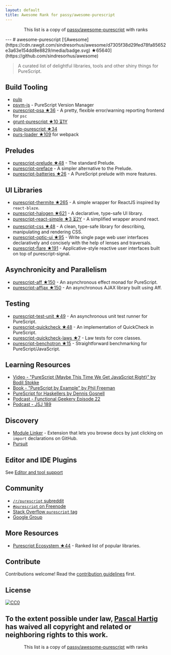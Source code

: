 ```yaml
---
layout: default
title: Awesome Rank for passy/awesome-purescript
---
```


<p align="center">
	This list is a copy of <a href="https://github.com/passy/awesome-purescript">passy/awesome-purescript</a> with ranks
</p>
---
# awesome-purescript [![Awesome](https://cdn.rawgit.com/sindresorhus/awesome/d7305f38d29fed78fa85652e3a63e154dd8e8829/media/badge.svg) ★65640](https://github.com/sindresorhus/awesome)

> A curated list of delightful libraries, tools and other shiny things for PureScript.

## Build Tooling

- [pulp](https://github.com/bodil/pulp)
- [psvm-js](https://github.com/ThomasCrvsr/psvm-js) - PureScript Version Manager
- [purescript-psa ★36](https://github.com/natefaubion/purescript-psa) - A pretty, flexible error/warning reporting frontend for `psc`
- [grunt-purescript ★10 ⏳1Y](https://github.com/purescript-contrib/grunt-purescript)
- [gulp-purescript ★34](https://github.com/purescript-contrib/gulp-purescript)
- [purs-loader ★109](https://github.com/ethul/purs-loader) for webpack

## Preludes

- [purescript-prelude ★48](https://github.com/purescript/purescript-prelude) - The standard Prelude.
- [purescript-preface](https://github.com/paf31/purescript-preface) - A simpler alternative to the Prelude.
- [purescript-batteries ★26](https://github.com/tfausak/purescript-batteries) - A PureScript prelude with more features.

## UI Libraries

- [purescript-thermite ★265](https://github.com/paf31/purescript-thermite) - A simple wrapper for ReactJS inspired by `react-blaze`.
- [purescript-halogen ★621](https://github.com/slamdata/purescript-halogen) - A declarative, type-safe UI library.
- [purescript-react-simple ★3 ⏳2Y](https://github.com/joneshf/purescript-react-simple) - A simplified wrapper around react.
- [purescript-css ★48](https://github.com/slamdata/purescript-css) - A clean, type-safe library for describing, manipulating and rendering CSS.
- [purescript-optic-ui ★95](https://github.com/zrho/purescript-optic-ui) - Write single page web user interfaces declaratively and concisely with the help of lenses and traversals.
- [purescript-flare ★191](https://github.com/sharkdp/purescript-flare) - Applicative-style reactive user interfaces built on top of purescript-signal.

## Asynchronicity and Parallelism

- [purescript-aff ★150](https://github.com/slamdata/purescript-aff) - An asynchronous effect monad for PureScript.
- [purescript-affjax ★150](https://github.com/slamdata/purescript-aff) - An asynchronous AJAX library built using Aff.

## Testing

- [purescript-test-unit ★49](https://github.com/bodil/purescript-test-unit) - An asynchronous unit test runner for PureScript.
- [purescript-quickcheck ★48](https://github.com/purescript/purescript-quickcheck) - An implementation of QuickCheck in PureScript.
- [purescript-quickcheck-laws ★7](https://github.com/garyb/purescript-quickcheck-laws) - Law tests for core classes.
- [purescript-benchotron ★15](https://github.com/hdgarrood/purescript-benchotron) - Straightforward benchmarking for PureScript/JavaScript.

## Learning Resources

- [Video - "PureScript (Maybe This Time We Get JavaScript Right)" by Bodil Stokke](https://www.youtube.com/watch?v=yIlDBPiMb0o)
- [Book - "PureScript by Example" by Phil Freeman](https://leanpub.com/purescript/read)
- [PureScript for Haskellers by Dennis Gosnell](http://www.arow.info/blog/posts/2015-12-17-purescript-intro.html)
- [Podcast - Functional Geekery Episode 22](https://www.functionalgeekery.com/episode-22-lambdaconf-2015-part-1/)
- [Podcast - JSJ 189](https://devchat.tv/js-jabber/189-jsj-purescript-with-john-a-de-goes-and-phil-freeman)

## Discovery

- [Module Linker](https://fiatjaf.alhur.es/module-linker/#/purescript) - Extension that lets you browse docs by just clicking on `import` declarations on GitHub.
- [Pursuit](https://pursuit.purescript.org/)

## Editor and IDE Plugins

See [Editor and tool support](https://github.com/purescript/purescript/wiki/Editor-and-tool-support)

## Community

- [`/r/purescript` subreddit](http://www.reddit.com/r/purescript)
- [`#purescript` on Freenode](http://webchat.freenode.net/?channels=purescript)
- [Stack Overflow `purescript` tag](http://stackoverflow.com/questions/tagged/purescript)
- [Google Group](https://groups.google.com/forum/#!forum/purescript)

## More Resources

- [Purescript Ecosystem ★44](https://github.com/xgrommx/purescript-ecosystem) - Ranked list of popular libraries.

## Contribute

Contributions welcome! Read the [contribution guidelines](https://github.com/passy/awesome-purescript/blob/master/contributing.md) first.


## License

[![CC0](http://i.creativecommons.org/p/zero/1.0/88x31.png)](http://creativecommons.org/publicdomain/zero/1.0/)

To the extent possible under law, [Pascal Hartig](https://passy.me/) has waived all copyright and related or neighboring rights to this work.
---
<p align="center">
	This list is a copy of <a href="https://github.com/passy/awesome-purescript">passy/awesome-purescript</a> with ranks
</p>
